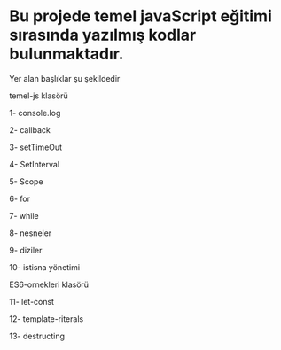 # Bu projede temel javaScript eğitimi sırasında yazılmış kodlar bulunmaktadır.

Yer alan başlıklar şu şekildedir

temel-js klasörü

1- console.log

2- callback

3- setTimeOut

4- SetInterval

5- Scope

6- for

7- while

8- nesneler

9- diziler

10- istisna yönetimi

ES6-ornekleri klasörü

11- let-const

12- template-riterals

13- destructing
